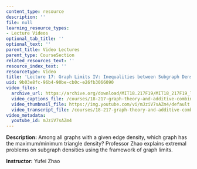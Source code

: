 ```yaml
---
content_type: resource
description: ''
file: null
learning_resource_types:
- Lecture Videos
optional_tab_title: ''
optional_text: ''
parent_title: Video Lectures
parent_type: CourseSection
related_resources_text: ''
resource_index_text: ''
resourcetype: Video
title: 'Lecture 17: Graph Limits IV: Inequalities between Subgraph Densities  '
uid: 9b03e8fc-96b4-90be-cb0c-e26fb3066090
video_files:
  archive_url: https://archive.org/download/MIT18.217F19/MIT18_217F19_lec17_300k.mp4
  video_captions_file: /courses/18-217-graph-theory-and-additive-combinatorics-fall-2019/5052a79c0bd250dab2b5d8b790edb59e_mJziV7sAZm4.vtt
  video_thumbnail_file: https://img.youtube.com/vi/mJziV7sAZm4/default.jpg
  video_transcript_file: /courses/18-217-graph-theory-and-additive-combinatorics-fall-2019/cb7a6854f8c5a53aed67d36bee84b708_mJziV7sAZm4.pdf
video_metadata:
  youtube_id: mJziV7sAZm4
---
```


**Description:** Among all graphs with a given edge density, which graph has the maximum/minimum triangle density? Professor Zhao explains extremal problems on subgraph densities using the framework of graph limits.

**Instructor:** Yufei Zhao